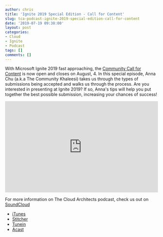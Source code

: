 ```yaml
---
author: chris
title: 'Ignite 2019 Special Edition - Call for Content'
slug: tca-podcast-ignite-2019-special-edition-call-for-content
date: '2019-07-19 09:38:00'
layout: post
categories:
- Cloud
- Ignite
- Podcast
tags: []
comments: []
---
```


With Microsoft Ignite 2019 fast approaching, the [Community Call for Content](https://ignitecfc19.hubb.me) is now open and closes on August, 4. In this special episode, Anna Chu (a.k.a The Community Khaleesi) takes us through the types of submissions being accepted and walks us through the process. Are you interested in presenting at Ignite 2019? If so, Anna's tips will help you put together the best possible submission, increasing your chances of success!

<p><iframe width="100%" height="300" scrolling="no" frameborder="no" allow="autoplay" src="https://w.soundcloud.com/player/?url=https%3A//api.soundcloud.com/tracks/653500862&color=%23ff5500&auto_play=false&hide_related=false&show_comments=true&show_user=true&show_reposts=false&show_teaser=true&visual=true"></iframe></p>

For more information on The Cloud Architects podcast, check us out on [SoundCloud](https://soundcloud.com/thecloudarchitects/)

*   [iTunes](https://itunes.apple.com/us/podcast/the-cloud-architects-podcast/id1264479296?mt=2)
*   [Stitcher](https://www.stitcher.com/podcast/the-cloud-architects/the-cloud-achitects)
*   [Tunein](https://tunein.com/radio/The-Cloud-Architects-Podcast-p1026315/)
*   [Acast](https://www.acast.com/thecloudarchitectspodcast)
